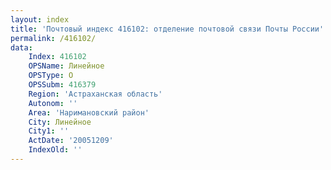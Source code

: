 ```yaml
---
layout: index
title: 'Почтовый индекс 416102: отделение почтовой связи Почты России'
permalink: /416102/
data:
    Index: 416102
    OPSName: Линейное
    OPSType: О
    OPSSubm: 416379
    Region: 'Астраханская область'
    Autonom: ''
    Area: 'Наримановский район'
    City: Линейное
    City1: ''
    ActDate: '20051209'
    IndexOld: ''
---
```

